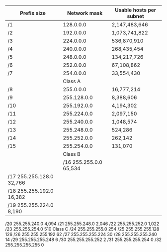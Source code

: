 #




|Prefix size|Network mask|Usable hosts per subnet|
|---|----|-----|
|/1|  128.0.0.0|  2,147,483,646|
|/2|	192.0.0.0|	1,073,741,822|
|/3|	224.0.0.0|	536,870,910|
|/4|	240.0.0.0|	268,435,454||
|/5|	248.0.0.0|	134,217,726|
|/6|	252.0.0.0|	67,108,862|
|/7|	254.0.0.0|	33,554,430|
||Class A||
|/8|	255.0.0.0|	16,777,214|
|/9|	255.128.0.0|	8,388,606|
|/10| 255.192.0.0|	4,194,302|
|/11|	255.224.0.0|	2,097,150|
|/12|	255.240.0.0|	1,048,574|
|/13|	255.248.0.0|	524,286|
|/14|	255.252.0.0|	262,142|
|/15|	255.254.0.0|	131,070|
||Class B||
||/16	255.255.0.0	65,534
|/17	255.255.128.0	32,766
|/18	255.255.192.0	16,382
|/19	255.255.224.0	8,190
/20	255.255.240.0	4,094
/21	255.255.248.0	2,046
/22	255.255.252.0	1,022
/23	255.255.254.0	510
Class C
/24	255.255.255.0	254
/25	255.255.255.128	126
/26	255.255.255.192	62
/27	255.255.255.224	30
/28	255.255.255.240	14
/29	255.255.255.248	6
/30	255.255.255.252	2
/31	255.255.255.254	0
/32	255.255.255.255	0
